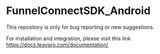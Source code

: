 # FunnelConnectSDK_Android
This repository is only for bug reporting or new suggestions.

For installation and integration, please visit this link https://docs.teavaro.com/documentation/
